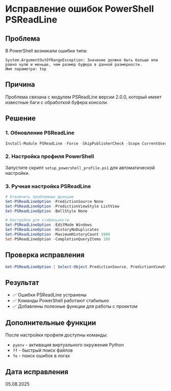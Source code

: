 # Исправление ошибок PowerShell PSReadLine

## Проблема
В PowerShell возникали ошибки типа:
```
System.ArgumentOutOfRangeException: Значение должно быть больше или равно нулю и меньше, чем размер буфера в данной размерности.
Имя параметра: top
```

## Причина
Проблема связана с модулем PSReadLine версии 2.0.0, который имеет известные баги с обработкой буфера консоли.

## Решение

### 1. Обновление PSReadLine
```powershell
Install-Module PSReadLine -Force -SkipPublisherCheck -Scope CurrentUser
```

### 2. Настройка профиля PowerShell
Запустите скрипт `setup_powershell_profile.ps1` для автоматической настройки.

### 3. Ручная настройка PSReadLine
```powershell
# Отключить проблемные функции
Set-PSReadLineOption -PredictionSource None
Set-PSReadLineOption -PredictionViewStyle ListView
Set-PSReadLineOption -BellStyle None

# Настройки для стабильности
Set-PSReadLineOption -EditMode Windows
Set-PSReadLineOption -HistoryNoDuplicates
Set-PSReadLineOption -MaximumHistoryCount 1000
Set-PSReadLineOption -CompletionQueryItems 100
```

## Проверка исправления
```powershell
Get-PSReadLineOption | Select-Object PredictionSource, PredictionViewStyle, BellStyle, EditMode
```

## Результат
- ✅ Ошибки PSReadLine устранены
- ✅ Команды PowerShell работают стабильно
- ✅ Добавлены полезные функции для работы с проектом

## Дополнительные функции
После настройки профиля доступны команды:
- `pyenv` - активация виртуального окружения Python
- `ff` - быстрый поиск файлов
- `fe` - поиск ошибок в логах

## Дата исправления
05.08.2025 